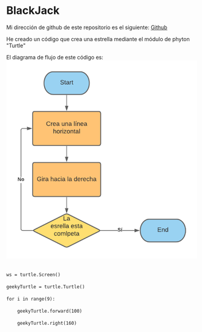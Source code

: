 # BlackJack

Mi dirección de github de este repositorio es el siguiente: [Github](https://github.com/FedeOcejo/Estrella.git)

He creado un código que crea una estrella mediante el módulo de phyton "Turtle" 

El diagrama de flujo de este código es:
![diagrama de flujo Esrella](https://github.com/FedeOcejo/Estrella/blob/main/Diagrama%20de%20flujo%20Estrella.png)

```import turtle

ws = turtle.Screen()

geekyTurtle = turtle.Turtle()

for i in range(9):

    geekyTurtle.forward(100)

    geekyTurtle.right(160)
